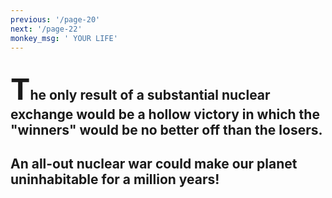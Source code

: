 ```yaml
---
previous: '/page-20'
next: '/page-22'
monkey_msg: ' YOUR LIFE'
---
```


## <span style="font-size:47px;">T</span>he only result of a substantial nuclear exchange would be a hollow victory in which the "winners" would be no better off than the losers.

## An all-out nuclear war could make our planet uninhabitable for a million years!

